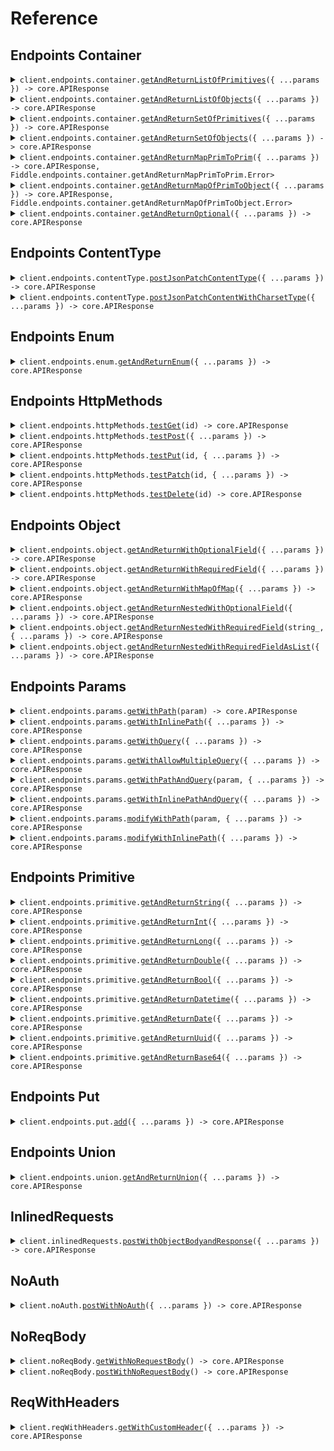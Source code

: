 # Reference

## Endpoints Container

<details><summary><code>client.endpoints.container.<a href="/src/api/resources/endpoints/resources/container/client/Client.ts">getAndReturnListOfPrimitives</a>({ ...params }) -> core.APIResponse<string[], Fiddle.endpoints.container.getAndReturnListOfPrimitives.Error></code></summary>
<dl>
<dd>

#### 🔌 Usage

<dl>
<dd>

<dl>
<dd>

```typescript
await client.endpoints.container.getAndReturnListOfPrimitives(["string", "string"]);
```

</dd>
</dl>
</dd>
</dl>

#### ⚙️ Parameters

<dl>
<dd>

<dl>
<dd>

**request:** `string[]`

</dd>
</dl>

<dl>
<dd>

**requestOptions:** `Container.RequestOptions`

</dd>
</dl>
</dd>
</dl>

</dd>
</dl>
</details>

<details><summary><code>client.endpoints.container.<a href="/src/api/resources/endpoints/resources/container/client/Client.ts">getAndReturnListOfObjects</a>({ ...params }) -> core.APIResponse<Fiddle.ObjectWithRequiredField[], Fiddle.endpoints.container.getAndReturnListOfObjects.Error></code></summary>
<dl>
<dd>

#### 🔌 Usage

<dl>
<dd>

<dl>
<dd>

```typescript
await client.endpoints.container.getAndReturnListOfObjects([
    {
        string: "string",
    },
    {
        string: "string",
    },
]);
```

</dd>
</dl>
</dd>
</dl>

#### ⚙️ Parameters

<dl>
<dd>

<dl>
<dd>

**request:** `Fiddle.ObjectWithRequiredField[]`

</dd>
</dl>

<dl>
<dd>

**requestOptions:** `Container.RequestOptions`

</dd>
</dl>
</dd>
</dl>

</dd>
</dl>
</details>

<details><summary><code>client.endpoints.container.<a href="/src/api/resources/endpoints/resources/container/client/Client.ts">getAndReturnSetOfPrimitives</a>({ ...params }) -> core.APIResponse<string[], Fiddle.endpoints.container.getAndReturnSetOfPrimitives.Error></code></summary>
<dl>
<dd>

#### 🔌 Usage

<dl>
<dd>

<dl>
<dd>

```typescript
await client.endpoints.container.getAndReturnSetOfPrimitives(new Set(["string"]));
```

</dd>
</dl>
</dd>
</dl>

#### ⚙️ Parameters

<dl>
<dd>

<dl>
<dd>

**request:** `string[]`

</dd>
</dl>

<dl>
<dd>

**requestOptions:** `Container.RequestOptions`

</dd>
</dl>
</dd>
</dl>

</dd>
</dl>
</details>

<details><summary><code>client.endpoints.container.<a href="/src/api/resources/endpoints/resources/container/client/Client.ts">getAndReturnSetOfObjects</a>({ ...params }) -> core.APIResponse<Fiddle.ObjectWithRequiredField[], Fiddle.endpoints.container.getAndReturnSetOfObjects.Error></code></summary>
<dl>
<dd>

#### 🔌 Usage

<dl>
<dd>

<dl>
<dd>

```typescript
await client.endpoints.container.getAndReturnSetOfObjects(
    new Set([
        {
            string: "string",
        },
    ]),
);
```

</dd>
</dl>
</dd>
</dl>

#### ⚙️ Parameters

<dl>
<dd>

<dl>
<dd>

**request:** `Fiddle.ObjectWithRequiredField[]`

</dd>
</dl>

<dl>
<dd>

**requestOptions:** `Container.RequestOptions`

</dd>
</dl>
</dd>
</dl>

</dd>
</dl>
</details>

<details><summary><code>client.endpoints.container.<a href="/src/api/resources/endpoints/resources/container/client/Client.ts">getAndReturnMapPrimToPrim</a>({ ...params }) -> core.APIResponse<Record<string, string>, Fiddle.endpoints.container.getAndReturnMapPrimToPrim.Error></code></summary>
<dl>
<dd>

#### 🔌 Usage

<dl>
<dd>

<dl>
<dd>

```typescript
await client.endpoints.container.getAndReturnMapPrimToPrim({
    string: "string",
});
```

</dd>
</dl>
</dd>
</dl>

#### ⚙️ Parameters

<dl>
<dd>

<dl>
<dd>

**request:** `Record<string, string>`

</dd>
</dl>

<dl>
<dd>

**requestOptions:** `Container.RequestOptions`

</dd>
</dl>
</dd>
</dl>

</dd>
</dl>
</details>

<details><summary><code>client.endpoints.container.<a href="/src/api/resources/endpoints/resources/container/client/Client.ts">getAndReturnMapOfPrimToObject</a>({ ...params }) -> core.APIResponse<Record<string, Fiddle.ObjectWithRequiredField>, Fiddle.endpoints.container.getAndReturnMapOfPrimToObject.Error></code></summary>
<dl>
<dd>

#### 🔌 Usage

<dl>
<dd>

<dl>
<dd>

```typescript
await client.endpoints.container.getAndReturnMapOfPrimToObject({
    string: {
        string: "string",
    },
});
```

</dd>
</dl>
</dd>
</dl>

#### ⚙️ Parameters

<dl>
<dd>

<dl>
<dd>

**request:** `Record<string, Fiddle.ObjectWithRequiredField>`

</dd>
</dl>

<dl>
<dd>

**requestOptions:** `Container.RequestOptions`

</dd>
</dl>
</dd>
</dl>

</dd>
</dl>
</details>

<details><summary><code>client.endpoints.container.<a href="/src/api/resources/endpoints/resources/container/client/Client.ts">getAndReturnOptional</a>({ ...params }) -> core.APIResponse<Fiddle.ObjectWithRequiredField | undefined, Fiddle.endpoints.container.getAndReturnOptional.Error></code></summary>
<dl>
<dd>

#### 🔌 Usage

<dl>
<dd>

<dl>
<dd>

```typescript
await client.endpoints.container.getAndReturnOptional({
    string: "string",
});
```

</dd>
</dl>
</dd>
</dl>

#### ⚙️ Parameters

<dl>
<dd>

<dl>
<dd>

**request:** `Fiddle.ObjectWithRequiredField`

</dd>
</dl>

<dl>
<dd>

**requestOptions:** `Container.RequestOptions`

</dd>
</dl>
</dd>
</dl>

</dd>
</dl>
</details>

## Endpoints ContentType

<details><summary><code>client.endpoints.contentType.<a href="/src/api/resources/endpoints/resources/contentType/client/Client.ts">postJsonPatchContentType</a>({ ...params }) -> core.APIResponse<void, Fiddle.endpoints.contentType.postJsonPatchContentType.Error></code></summary>
<dl>
<dd>

#### 🔌 Usage

<dl>
<dd>

<dl>
<dd>

```typescript
await client.endpoints.contentType.postJsonPatchContentType({
    string: "string",
    integer: 1,
    long: 1000000,
    double: 1.1,
    bool: true,
    datetime: "2024-01-15T09:30:00Z",
    date: "2023-01-15",
    uuid: "d5e9c84f-c2b2-4bf4-b4b0-7ffd7a9ffc32",
    base64: "SGVsbG8gd29ybGQh",
    list: ["list", "list"],
    set: new Set(["set"]),
    map: {
        1: "map",
    },
    bigint: "1000000",
});
```

</dd>
</dl>
</dd>
</dl>

#### ⚙️ Parameters

<dl>
<dd>

<dl>
<dd>

**request:** `Fiddle.ObjectWithOptionalField`

</dd>
</dl>

<dl>
<dd>

**requestOptions:** `ContentType.RequestOptions`

</dd>
</dl>
</dd>
</dl>

</dd>
</dl>
</details>

<details><summary><code>client.endpoints.contentType.<a href="/src/api/resources/endpoints/resources/contentType/client/Client.ts">postJsonPatchContentWithCharsetType</a>({ ...params }) -> core.APIResponse<void, Fiddle.endpoints.contentType.postJsonPatchContentWithCharsetType.Error></code></summary>
<dl>
<dd>

#### 🔌 Usage

<dl>
<dd>

<dl>
<dd>

```typescript
await client.endpoints.contentType.postJsonPatchContentWithCharsetType({
    string: "string",
    integer: 1,
    long: 1000000,
    double: 1.1,
    bool: true,
    datetime: "2024-01-15T09:30:00Z",
    date: "2023-01-15",
    uuid: "d5e9c84f-c2b2-4bf4-b4b0-7ffd7a9ffc32",
    base64: "SGVsbG8gd29ybGQh",
    list: ["list", "list"],
    set: new Set(["set"]),
    map: {
        1: "map",
    },
    bigint: "1000000",
});
```

</dd>
</dl>
</dd>
</dl>

#### ⚙️ Parameters

<dl>
<dd>

<dl>
<dd>

**request:** `Fiddle.ObjectWithOptionalField`

</dd>
</dl>

<dl>
<dd>

**requestOptions:** `ContentType.RequestOptions`

</dd>
</dl>
</dd>
</dl>

</dd>
</dl>
</details>

## Endpoints Enum

<details><summary><code>client.endpoints.enum.<a href="/src/api/resources/endpoints/resources/enum/client/Client.ts">getAndReturnEnum</a>({ ...params }) -> core.APIResponse<Fiddle.WeatherReport, Fiddle.endpoints.enum_.getAndReturnEnum.Error></code></summary>
<dl>
<dd>

#### 🔌 Usage

<dl>
<dd>

<dl>
<dd>

```typescript
await client.endpoints.enum.getAndReturnEnum("SUNNY");
```

</dd>
</dl>
</dd>
</dl>

#### ⚙️ Parameters

<dl>
<dd>

<dl>
<dd>

**request:** `Fiddle.WeatherReport`

</dd>
</dl>

<dl>
<dd>

**requestOptions:** `Enum.RequestOptions`

</dd>
</dl>
</dd>
</dl>

</dd>
</dl>
</details>

## Endpoints HttpMethods

<details><summary><code>client.endpoints.httpMethods.<a href="/src/api/resources/endpoints/resources/httpMethods/client/Client.ts">testGet</a>(id) -> core.APIResponse<string, Fiddle.endpoints.httpMethods.testGet.Error></code></summary>
<dl>
<dd>

#### 🔌 Usage

<dl>
<dd>

<dl>
<dd>

```typescript
await client.endpoints.httpMethods.testGet("id");
```

</dd>
</dl>
</dd>
</dl>

#### ⚙️ Parameters

<dl>
<dd>

<dl>
<dd>

**id:** `string`

</dd>
</dl>

<dl>
<dd>

**requestOptions:** `HttpMethods.RequestOptions`

</dd>
</dl>
</dd>
</dl>

</dd>
</dl>
</details>

<details><summary><code>client.endpoints.httpMethods.<a href="/src/api/resources/endpoints/resources/httpMethods/client/Client.ts">testPost</a>({ ...params }) -> core.APIResponse<Fiddle.ObjectWithOptionalField, Fiddle.endpoints.httpMethods.testPost.Error></code></summary>
<dl>
<dd>

#### 🔌 Usage

<dl>
<dd>

<dl>
<dd>

```typescript
await client.endpoints.httpMethods.testPost({
    string: "string",
});
```

</dd>
</dl>
</dd>
</dl>

#### ⚙️ Parameters

<dl>
<dd>

<dl>
<dd>

**request:** `Fiddle.ObjectWithRequiredField`

</dd>
</dl>

<dl>
<dd>

**requestOptions:** `HttpMethods.RequestOptions`

</dd>
</dl>
</dd>
</dl>

</dd>
</dl>
</details>

<details><summary><code>client.endpoints.httpMethods.<a href="/src/api/resources/endpoints/resources/httpMethods/client/Client.ts">testPut</a>(id, { ...params }) -> core.APIResponse<Fiddle.ObjectWithOptionalField, Fiddle.endpoints.httpMethods.testPut.Error></code></summary>
<dl>
<dd>

#### 🔌 Usage

<dl>
<dd>

<dl>
<dd>

```typescript
await client.endpoints.httpMethods.testPut("id", {
    string: "string",
});
```

</dd>
</dl>
</dd>
</dl>

#### ⚙️ Parameters

<dl>
<dd>

<dl>
<dd>

**id:** `string`

</dd>
</dl>

<dl>
<dd>

**request:** `Fiddle.ObjectWithRequiredField`

</dd>
</dl>

<dl>
<dd>

**requestOptions:** `HttpMethods.RequestOptions`

</dd>
</dl>
</dd>
</dl>

</dd>
</dl>
</details>

<details><summary><code>client.endpoints.httpMethods.<a href="/src/api/resources/endpoints/resources/httpMethods/client/Client.ts">testPatch</a>(id, { ...params }) -> core.APIResponse<Fiddle.ObjectWithOptionalField, Fiddle.endpoints.httpMethods.testPatch.Error></code></summary>
<dl>
<dd>

#### 🔌 Usage

<dl>
<dd>

<dl>
<dd>

```typescript
await client.endpoints.httpMethods.testPatch("id", {
    string: "string",
    integer: 1,
    long: 1000000,
    double: 1.1,
    bool: true,
    datetime: "2024-01-15T09:30:00Z",
    date: "2023-01-15",
    uuid: "d5e9c84f-c2b2-4bf4-b4b0-7ffd7a9ffc32",
    base64: "SGVsbG8gd29ybGQh",
    list: ["list", "list"],
    set: new Set(["set"]),
    map: {
        1: "map",
    },
    bigint: "1000000",
});
```

</dd>
</dl>
</dd>
</dl>

#### ⚙️ Parameters

<dl>
<dd>

<dl>
<dd>

**id:** `string`

</dd>
</dl>

<dl>
<dd>

**request:** `Fiddle.ObjectWithOptionalField`

</dd>
</dl>

<dl>
<dd>

**requestOptions:** `HttpMethods.RequestOptions`

</dd>
</dl>
</dd>
</dl>

</dd>
</dl>
</details>

<details><summary><code>client.endpoints.httpMethods.<a href="/src/api/resources/endpoints/resources/httpMethods/client/Client.ts">testDelete</a>(id) -> core.APIResponse<boolean, Fiddle.endpoints.httpMethods.testDelete.Error></code></summary>
<dl>
<dd>

#### 🔌 Usage

<dl>
<dd>

<dl>
<dd>

```typescript
await client.endpoints.httpMethods.testDelete("id");
```

</dd>
</dl>
</dd>
</dl>

#### ⚙️ Parameters

<dl>
<dd>

<dl>
<dd>

**id:** `string`

</dd>
</dl>

<dl>
<dd>

**requestOptions:** `HttpMethods.RequestOptions`

</dd>
</dl>
</dd>
</dl>

</dd>
</dl>
</details>

## Endpoints Object

<details><summary><code>client.endpoints.object.<a href="/src/api/resources/endpoints/resources/object/client/Client.ts">getAndReturnWithOptionalField</a>({ ...params }) -> core.APIResponse<Fiddle.ObjectWithOptionalField, Fiddle.endpoints.object.getAndReturnWithOptionalField.Error></code></summary>
<dl>
<dd>

#### 🔌 Usage

<dl>
<dd>

<dl>
<dd>

```typescript
await client.endpoints.object.getAndReturnWithOptionalField({
    string: "string",
    integer: 1,
    long: 1000000,
    double: 1.1,
    bool: true,
    datetime: "2024-01-15T09:30:00Z",
    date: "2023-01-15",
    uuid: "d5e9c84f-c2b2-4bf4-b4b0-7ffd7a9ffc32",
    base64: "SGVsbG8gd29ybGQh",
    list: ["list", "list"],
    set: new Set(["set"]),
    map: {
        1: "map",
    },
    bigint: "1000000",
});
```

</dd>
</dl>
</dd>
</dl>

#### ⚙️ Parameters

<dl>
<dd>

<dl>
<dd>

**request:** `Fiddle.ObjectWithOptionalField`

</dd>
</dl>

<dl>
<dd>

**requestOptions:** `Object_.RequestOptions`

</dd>
</dl>
</dd>
</dl>

</dd>
</dl>
</details>

<details><summary><code>client.endpoints.object.<a href="/src/api/resources/endpoints/resources/object/client/Client.ts">getAndReturnWithRequiredField</a>({ ...params }) -> core.APIResponse<Fiddle.ObjectWithRequiredField, Fiddle.endpoints.object.getAndReturnWithRequiredField.Error></code></summary>
<dl>
<dd>

#### 🔌 Usage

<dl>
<dd>

<dl>
<dd>

```typescript
await client.endpoints.object.getAndReturnWithRequiredField({
    string: "string",
});
```

</dd>
</dl>
</dd>
</dl>

#### ⚙️ Parameters

<dl>
<dd>

<dl>
<dd>

**request:** `Fiddle.ObjectWithRequiredField`

</dd>
</dl>

<dl>
<dd>

**requestOptions:** `Object_.RequestOptions`

</dd>
</dl>
</dd>
</dl>

</dd>
</dl>
</details>

<details><summary><code>client.endpoints.object.<a href="/src/api/resources/endpoints/resources/object/client/Client.ts">getAndReturnWithMapOfMap</a>({ ...params }) -> core.APIResponse<Fiddle.ObjectWithMapOfMap, Fiddle.endpoints.object.getAndReturnWithMapOfMap.Error></code></summary>
<dl>
<dd>

#### 🔌 Usage

<dl>
<dd>

<dl>
<dd>

```typescript
await client.endpoints.object.getAndReturnWithMapOfMap({
    map: {
        map: {
            map: "map",
        },
    },
});
```

</dd>
</dl>
</dd>
</dl>

#### ⚙️ Parameters

<dl>
<dd>

<dl>
<dd>

**request:** `Fiddle.ObjectWithMapOfMap`

</dd>
</dl>

<dl>
<dd>

**requestOptions:** `Object_.RequestOptions`

</dd>
</dl>
</dd>
</dl>

</dd>
</dl>
</details>

<details><summary><code>client.endpoints.object.<a href="/src/api/resources/endpoints/resources/object/client/Client.ts">getAndReturnNestedWithOptionalField</a>({ ...params }) -> core.APIResponse<Fiddle.NestedObjectWithOptionalField, Fiddle.endpoints.object.getAndReturnNestedWithOptionalField.Error></code></summary>
<dl>
<dd>

#### 🔌 Usage

<dl>
<dd>

<dl>
<dd>

```typescript
await client.endpoints.object.getAndReturnNestedWithOptionalField({
    string: "string",
    NestedObject: {
        string: "string",
        integer: 1,
        long: 1000000,
        double: 1.1,
        bool: true,
        datetime: "2024-01-15T09:30:00Z",
        date: "2023-01-15",
        uuid: "d5e9c84f-c2b2-4bf4-b4b0-7ffd7a9ffc32",
        base64: "SGVsbG8gd29ybGQh",
        list: ["list", "list"],
        set: new Set(["set"]),
        map: {
            1: "map",
        },
        bigint: "1000000",
    },
});
```

</dd>
</dl>
</dd>
</dl>

#### ⚙️ Parameters

<dl>
<dd>

<dl>
<dd>

**request:** `Fiddle.NestedObjectWithOptionalField`

</dd>
</dl>

<dl>
<dd>

**requestOptions:** `Object_.RequestOptions`

</dd>
</dl>
</dd>
</dl>

</dd>
</dl>
</details>

<details><summary><code>client.endpoints.object.<a href="/src/api/resources/endpoints/resources/object/client/Client.ts">getAndReturnNestedWithRequiredField</a>(string_, { ...params }) -> core.APIResponse<Fiddle.NestedObjectWithRequiredField, Fiddle.endpoints.object.getAndReturnNestedWithRequiredField.Error></code></summary>
<dl>
<dd>

#### 🔌 Usage

<dl>
<dd>

<dl>
<dd>

```typescript
await client.endpoints.object.getAndReturnNestedWithRequiredField("string", {
    string: "string",
    NestedObject: {
        string: "string",
        integer: 1,
        long: 1000000,
        double: 1.1,
        bool: true,
        datetime: "2024-01-15T09:30:00Z",
        date: "2023-01-15",
        uuid: "d5e9c84f-c2b2-4bf4-b4b0-7ffd7a9ffc32",
        base64: "SGVsbG8gd29ybGQh",
        list: ["list", "list"],
        set: new Set(["set"]),
        map: {
            1: "map",
        },
        bigint: "1000000",
    },
});
```

</dd>
</dl>
</dd>
</dl>

#### ⚙️ Parameters

<dl>
<dd>

<dl>
<dd>

**string\_:** `string`

</dd>
</dl>

<dl>
<dd>

**request:** `Fiddle.NestedObjectWithRequiredField`

</dd>
</dl>

<dl>
<dd>

**requestOptions:** `Object_.RequestOptions`

</dd>
</dl>
</dd>
</dl>

</dd>
</dl>
</details>

<details><summary><code>client.endpoints.object.<a href="/src/api/resources/endpoints/resources/object/client/Client.ts">getAndReturnNestedWithRequiredFieldAsList</a>({ ...params }) -> core.APIResponse<Fiddle.NestedObjectWithRequiredField, Fiddle.endpoints.object.getAndReturnNestedWithRequiredFieldAsList.Error></code></summary>
<dl>
<dd>

#### 🔌 Usage

<dl>
<dd>

<dl>
<dd>

```typescript
await client.endpoints.object.getAndReturnNestedWithRequiredFieldAsList([
    {
        string: "string",
        NestedObject: {
            string: "string",
            integer: 1,
            long: 1000000,
            double: 1.1,
            bool: true,
            datetime: "2024-01-15T09:30:00Z",
            date: "2023-01-15",
            uuid: "d5e9c84f-c2b2-4bf4-b4b0-7ffd7a9ffc32",
            base64: "SGVsbG8gd29ybGQh",
            list: ["list", "list"],
            set: new Set(["set"]),
            map: {
                1: "map",
            },
            bigint: "1000000",
        },
    },
    {
        string: "string",
        NestedObject: {
            string: "string",
            integer: 1,
            long: 1000000,
            double: 1.1,
            bool: true,
            datetime: "2024-01-15T09:30:00Z",
            date: "2023-01-15",
            uuid: "d5e9c84f-c2b2-4bf4-b4b0-7ffd7a9ffc32",
            base64: "SGVsbG8gd29ybGQh",
            list: ["list", "list"],
            set: new Set(["set"]),
            map: {
                1: "map",
            },
            bigint: "1000000",
        },
    },
]);
```

</dd>
</dl>
</dd>
</dl>

#### ⚙️ Parameters

<dl>
<dd>

<dl>
<dd>

**request:** `Fiddle.NestedObjectWithRequiredField[]`

</dd>
</dl>

<dl>
<dd>

**requestOptions:** `Object_.RequestOptions`

</dd>
</dl>
</dd>
</dl>

</dd>
</dl>
</details>

## Endpoints Params

<details><summary><code>client.endpoints.params.<a href="/src/api/resources/endpoints/resources/params/client/Client.ts">getWithPath</a>(param) -> core.APIResponse<string, Fiddle.endpoints.params.getWithPath.Error></code></summary>
<dl>
<dd>

#### 📝 Description

<dl>
<dd>

<dl>
<dd>

GET with path param

</dd>
</dl>
</dd>
</dl>

#### 🔌 Usage

<dl>
<dd>

<dl>
<dd>

```typescript
await client.endpoints.params.getWithPath("param");
```

</dd>
</dl>
</dd>
</dl>

#### ⚙️ Parameters

<dl>
<dd>

<dl>
<dd>

**param:** `string`

</dd>
</dl>

<dl>
<dd>

**requestOptions:** `Params.RequestOptions`

</dd>
</dl>
</dd>
</dl>

</dd>
</dl>
</details>

<details><summary><code>client.endpoints.params.<a href="/src/api/resources/endpoints/resources/params/client/Client.ts">getWithInlinePath</a>({ ...params }) -> core.APIResponse<string, Fiddle.endpoints.params.getWithInlinePath.Error></code></summary>
<dl>
<dd>

#### 📝 Description

<dl>
<dd>

<dl>
<dd>

GET with path param

</dd>
</dl>
</dd>
</dl>

#### 🔌 Usage

<dl>
<dd>

<dl>
<dd>

```typescript
await client.endpoints.params.getWithInlinePath({
    param: "param",
});
```

</dd>
</dl>
</dd>
</dl>

#### ⚙️ Parameters

<dl>
<dd>

<dl>
<dd>

**request:** `Fiddle.endpoints.GetWithInlinePath`

</dd>
</dl>

<dl>
<dd>

**requestOptions:** `Params.RequestOptions`

</dd>
</dl>
</dd>
</dl>

</dd>
</dl>
</details>

<details><summary><code>client.endpoints.params.<a href="/src/api/resources/endpoints/resources/params/client/Client.ts">getWithQuery</a>({ ...params }) -> core.APIResponse<void, Fiddle.endpoints.params.getWithQuery.Error></code></summary>
<dl>
<dd>

#### 📝 Description

<dl>
<dd>

<dl>
<dd>

GET with query param

</dd>
</dl>
</dd>
</dl>

#### 🔌 Usage

<dl>
<dd>

<dl>
<dd>

```typescript
await client.endpoints.params.getWithQuery({
    query: "query",
    number: 1,
});
```

</dd>
</dl>
</dd>
</dl>

#### ⚙️ Parameters

<dl>
<dd>

<dl>
<dd>

**request:** `Fiddle.endpoints.GetWithQuery`

</dd>
</dl>

<dl>
<dd>

**requestOptions:** `Params.RequestOptions`

</dd>
</dl>
</dd>
</dl>

</dd>
</dl>
</details>

<details><summary><code>client.endpoints.params.<a href="/src/api/resources/endpoints/resources/params/client/Client.ts">getWithAllowMultipleQuery</a>({ ...params }) -> core.APIResponse<void, Fiddle.endpoints.params.getWithAllowMultipleQuery.Error></code></summary>
<dl>
<dd>

#### 📝 Description

<dl>
<dd>

<dl>
<dd>

GET with multiple of same query param

</dd>
</dl>
</dd>
</dl>

#### 🔌 Usage

<dl>
<dd>

<dl>
<dd>

```typescript
await client.endpoints.params.getWithAllowMultipleQuery({
    query: "query",
    number: 1,
});
```

</dd>
</dl>
</dd>
</dl>

#### ⚙️ Parameters

<dl>
<dd>

<dl>
<dd>

**request:** `Fiddle.endpoints.GetWithMultipleQuery`

</dd>
</dl>

<dl>
<dd>

**requestOptions:** `Params.RequestOptions`

</dd>
</dl>
</dd>
</dl>

</dd>
</dl>
</details>

<details><summary><code>client.endpoints.params.<a href="/src/api/resources/endpoints/resources/params/client/Client.ts">getWithPathAndQuery</a>(param, { ...params }) -> core.APIResponse<void, Fiddle.endpoints.params.getWithPathAndQuery.Error></code></summary>
<dl>
<dd>

#### 📝 Description

<dl>
<dd>

<dl>
<dd>

GET with path and query params

</dd>
</dl>
</dd>
</dl>

#### 🔌 Usage

<dl>
<dd>

<dl>
<dd>

```typescript
await client.endpoints.params.getWithPathAndQuery("param", {
    query: "query",
});
```

</dd>
</dl>
</dd>
</dl>

#### ⚙️ Parameters

<dl>
<dd>

<dl>
<dd>

**param:** `string`

</dd>
</dl>

<dl>
<dd>

**request:** `Fiddle.endpoints.GetWithPathAndQuery`

</dd>
</dl>

<dl>
<dd>

**requestOptions:** `Params.RequestOptions`

</dd>
</dl>
</dd>
</dl>

</dd>
</dl>
</details>

<details><summary><code>client.endpoints.params.<a href="/src/api/resources/endpoints/resources/params/client/Client.ts">getWithInlinePathAndQuery</a>({ ...params }) -> core.APIResponse<void, Fiddle.endpoints.params.getWithInlinePathAndQuery.Error></code></summary>
<dl>
<dd>

#### 📝 Description

<dl>
<dd>

<dl>
<dd>

GET with path and query params

</dd>
</dl>
</dd>
</dl>

#### 🔌 Usage

<dl>
<dd>

<dl>
<dd>

```typescript
await client.endpoints.params.getWithInlinePathAndQuery({
    param: "param",
    query: "query",
});
```

</dd>
</dl>
</dd>
</dl>

#### ⚙️ Parameters

<dl>
<dd>

<dl>
<dd>

**request:** `Fiddle.endpoints.GetWithInlinePathAndQuery`

</dd>
</dl>

<dl>
<dd>

**requestOptions:** `Params.RequestOptions`

</dd>
</dl>
</dd>
</dl>

</dd>
</dl>
</details>

<details><summary><code>client.endpoints.params.<a href="/src/api/resources/endpoints/resources/params/client/Client.ts">modifyWithPath</a>(param, { ...params }) -> core.APIResponse<string, Fiddle.endpoints.params.modifyWithPath.Error></code></summary>
<dl>
<dd>

#### 📝 Description

<dl>
<dd>

<dl>
<dd>

PUT to update with path param

</dd>
</dl>
</dd>
</dl>

#### 🔌 Usage

<dl>
<dd>

<dl>
<dd>

```typescript
await client.endpoints.params.modifyWithPath("param", "string");
```

</dd>
</dl>
</dd>
</dl>

#### ⚙️ Parameters

<dl>
<dd>

<dl>
<dd>

**param:** `string`

</dd>
</dl>

<dl>
<dd>

**request:** `string`

</dd>
</dl>

<dl>
<dd>

**requestOptions:** `Params.RequestOptions`

</dd>
</dl>
</dd>
</dl>

</dd>
</dl>
</details>

<details><summary><code>client.endpoints.params.<a href="/src/api/resources/endpoints/resources/params/client/Client.ts">modifyWithInlinePath</a>({ ...params }) -> core.APIResponse<string, Fiddle.endpoints.params.modifyWithInlinePath.Error></code></summary>
<dl>
<dd>

#### 📝 Description

<dl>
<dd>

<dl>
<dd>

PUT to update with path param

</dd>
</dl>
</dd>
</dl>

#### 🔌 Usage

<dl>
<dd>

<dl>
<dd>

```typescript
await client.endpoints.params.modifyWithInlinePath({
    param: "param",
    body: "string",
});
```

</dd>
</dl>
</dd>
</dl>

#### ⚙️ Parameters

<dl>
<dd>

<dl>
<dd>

**request:** `Fiddle.endpoints.ModifyResourceAtInlinedPath`

</dd>
</dl>

<dl>
<dd>

**requestOptions:** `Params.RequestOptions`

</dd>
</dl>
</dd>
</dl>

</dd>
</dl>
</details>

## Endpoints Primitive

<details><summary><code>client.endpoints.primitive.<a href="/src/api/resources/endpoints/resources/primitive/client/Client.ts">getAndReturnString</a>({ ...params }) -> core.APIResponse<string, Fiddle.endpoints.primitive.getAndReturnString.Error></code></summary>
<dl>
<dd>

#### 🔌 Usage

<dl>
<dd>

<dl>
<dd>

```typescript
await client.endpoints.primitive.getAndReturnString("string");
```

</dd>
</dl>
</dd>
</dl>

#### ⚙️ Parameters

<dl>
<dd>

<dl>
<dd>

**request:** `string`

</dd>
</dl>

<dl>
<dd>

**requestOptions:** `Primitive.RequestOptions`

</dd>
</dl>
</dd>
</dl>

</dd>
</dl>
</details>

<details><summary><code>client.endpoints.primitive.<a href="/src/api/resources/endpoints/resources/primitive/client/Client.ts">getAndReturnInt</a>({ ...params }) -> core.APIResponse<number, Fiddle.endpoints.primitive.getAndReturnInt.Error></code></summary>
<dl>
<dd>

#### 🔌 Usage

<dl>
<dd>

<dl>
<dd>

```typescript
await client.endpoints.primitive.getAndReturnInt(1);
```

</dd>
</dl>
</dd>
</dl>

#### ⚙️ Parameters

<dl>
<dd>

<dl>
<dd>

**request:** `number`

</dd>
</dl>

<dl>
<dd>

**requestOptions:** `Primitive.RequestOptions`

</dd>
</dl>
</dd>
</dl>

</dd>
</dl>
</details>

<details><summary><code>client.endpoints.primitive.<a href="/src/api/resources/endpoints/resources/primitive/client/Client.ts">getAndReturnLong</a>({ ...params }) -> core.APIResponse<number, Fiddle.endpoints.primitive.getAndReturnLong.Error></code></summary>
<dl>
<dd>

#### 🔌 Usage

<dl>
<dd>

<dl>
<dd>

```typescript
await client.endpoints.primitive.getAndReturnLong(1000000);
```

</dd>
</dl>
</dd>
</dl>

#### ⚙️ Parameters

<dl>
<dd>

<dl>
<dd>

**request:** `number`

</dd>
</dl>

<dl>
<dd>

**requestOptions:** `Primitive.RequestOptions`

</dd>
</dl>
</dd>
</dl>

</dd>
</dl>
</details>

<details><summary><code>client.endpoints.primitive.<a href="/src/api/resources/endpoints/resources/primitive/client/Client.ts">getAndReturnDouble</a>({ ...params }) -> core.APIResponse<number, Fiddle.endpoints.primitive.getAndReturnDouble.Error></code></summary>
<dl>
<dd>

#### 🔌 Usage

<dl>
<dd>

<dl>
<dd>

```typescript
await client.endpoints.primitive.getAndReturnDouble(1.1);
```

</dd>
</dl>
</dd>
</dl>

#### ⚙️ Parameters

<dl>
<dd>

<dl>
<dd>

**request:** `number`

</dd>
</dl>

<dl>
<dd>

**requestOptions:** `Primitive.RequestOptions`

</dd>
</dl>
</dd>
</dl>

</dd>
</dl>
</details>

<details><summary><code>client.endpoints.primitive.<a href="/src/api/resources/endpoints/resources/primitive/client/Client.ts">getAndReturnBool</a>({ ...params }) -> core.APIResponse<boolean, Fiddle.endpoints.primitive.getAndReturnBool.Error></code></summary>
<dl>
<dd>

#### 🔌 Usage

<dl>
<dd>

<dl>
<dd>

```typescript
await client.endpoints.primitive.getAndReturnBool(true);
```

</dd>
</dl>
</dd>
</dl>

#### ⚙️ Parameters

<dl>
<dd>

<dl>
<dd>

**request:** `boolean`

</dd>
</dl>

<dl>
<dd>

**requestOptions:** `Primitive.RequestOptions`

</dd>
</dl>
</dd>
</dl>

</dd>
</dl>
</details>

<details><summary><code>client.endpoints.primitive.<a href="/src/api/resources/endpoints/resources/primitive/client/Client.ts">getAndReturnDatetime</a>({ ...params }) -> core.APIResponse<string, Fiddle.endpoints.primitive.getAndReturnDatetime.Error></code></summary>
<dl>
<dd>

#### 🔌 Usage

<dl>
<dd>

<dl>
<dd>

```typescript
await client.endpoints.primitive.getAndReturnDatetime("2024-01-15T09:30:00Z");
```

</dd>
</dl>
</dd>
</dl>

#### ⚙️ Parameters

<dl>
<dd>

<dl>
<dd>

**request:** `string`

</dd>
</dl>

<dl>
<dd>

**requestOptions:** `Primitive.RequestOptions`

</dd>
</dl>
</dd>
</dl>

</dd>
</dl>
</details>

<details><summary><code>client.endpoints.primitive.<a href="/src/api/resources/endpoints/resources/primitive/client/Client.ts">getAndReturnDate</a>({ ...params }) -> core.APIResponse<string, Fiddle.endpoints.primitive.getAndReturnDate.Error></code></summary>
<dl>
<dd>

#### 🔌 Usage

<dl>
<dd>

<dl>
<dd>

```typescript
await client.endpoints.primitive.getAndReturnDate("2023-01-15");
```

</dd>
</dl>
</dd>
</dl>

#### ⚙️ Parameters

<dl>
<dd>

<dl>
<dd>

**request:** `string`

</dd>
</dl>

<dl>
<dd>

**requestOptions:** `Primitive.RequestOptions`

</dd>
</dl>
</dd>
</dl>

</dd>
</dl>
</details>

<details><summary><code>client.endpoints.primitive.<a href="/src/api/resources/endpoints/resources/primitive/client/Client.ts">getAndReturnUuid</a>({ ...params }) -> core.APIResponse<string, Fiddle.endpoints.primitive.getAndReturnUuid.Error></code></summary>
<dl>
<dd>

#### 🔌 Usage

<dl>
<dd>

<dl>
<dd>

```typescript
await client.endpoints.primitive.getAndReturnUuid("d5e9c84f-c2b2-4bf4-b4b0-7ffd7a9ffc32");
```

</dd>
</dl>
</dd>
</dl>

#### ⚙️ Parameters

<dl>
<dd>

<dl>
<dd>

**request:** `string`

</dd>
</dl>

<dl>
<dd>

**requestOptions:** `Primitive.RequestOptions`

</dd>
</dl>
</dd>
</dl>

</dd>
</dl>
</details>

<details><summary><code>client.endpoints.primitive.<a href="/src/api/resources/endpoints/resources/primitive/client/Client.ts">getAndReturnBase64</a>({ ...params }) -> core.APIResponse<string, Fiddle.endpoints.primitive.getAndReturnBase64.Error></code></summary>
<dl>
<dd>

#### 🔌 Usage

<dl>
<dd>

<dl>
<dd>

```typescript
await client.endpoints.primitive.getAndReturnBase64("SGVsbG8gd29ybGQh");
```

</dd>
</dl>
</dd>
</dl>

#### ⚙️ Parameters

<dl>
<dd>

<dl>
<dd>

**request:** `string`

</dd>
</dl>

<dl>
<dd>

**requestOptions:** `Primitive.RequestOptions`

</dd>
</dl>
</dd>
</dl>

</dd>
</dl>
</details>

## Endpoints Put

<details><summary><code>client.endpoints.put.<a href="/src/api/resources/endpoints/resources/put/client/Client.ts">add</a>({ ...params }) -> core.APIResponse<Fiddle.PutResponse, Fiddle.endpoints.put.add.Error></code></summary>
<dl>
<dd>

#### 🔌 Usage

<dl>
<dd>

<dl>
<dd>

```typescript
await client.endpoints.put.add({
    id: "id",
});
```

</dd>
</dl>
</dd>
</dl>

#### ⚙️ Parameters

<dl>
<dd>

<dl>
<dd>

**request:** `Fiddle.endpoints.PutRequest`

</dd>
</dl>

<dl>
<dd>

**requestOptions:** `Put.RequestOptions`

</dd>
</dl>
</dd>
</dl>

</dd>
</dl>
</details>

## Endpoints Union

<details><summary><code>client.endpoints.union.<a href="/src/api/resources/endpoints/resources/union/client/Client.ts">getAndReturnUnion</a>({ ...params }) -> core.APIResponse<Fiddle.Animal, Fiddle.endpoints.union.getAndReturnUnion.Error></code></summary>
<dl>
<dd>

#### 🔌 Usage

<dl>
<dd>

<dl>
<dd>

```typescript
await client.endpoints.union.getAndReturnUnion({
    animal: "dog",
    name: "name",
    likesToWoof: true,
});
```

</dd>
</dl>
</dd>
</dl>

#### ⚙️ Parameters

<dl>
<dd>

<dl>
<dd>

**request:** `Fiddle.Animal`

</dd>
</dl>

<dl>
<dd>

**requestOptions:** `Union.RequestOptions`

</dd>
</dl>
</dd>
</dl>

</dd>
</dl>
</details>

## InlinedRequests

<details><summary><code>client.inlinedRequests.<a href="/src/api/resources/inlinedRequests/client/Client.ts">postWithObjectBodyandResponse</a>({ ...params }) -> core.APIResponse<Fiddle.ObjectWithOptionalField, Fiddle.inlinedRequests.postWithObjectBodyandResponse.Error></code></summary>
<dl>
<dd>

#### 📝 Description

<dl>
<dd>

<dl>
<dd>

POST with custom object in request body, response is an object

</dd>
</dl>
</dd>
</dl>

#### 🔌 Usage

<dl>
<dd>

<dl>
<dd>

```typescript
await client.inlinedRequests.postWithObjectBodyandResponse({
    string: "string",
    integer: 1,
    NestedObject: {
        string: "string",
        integer: 1,
        long: 1000000,
        double: 1.1,
        bool: true,
        datetime: "2024-01-15T09:30:00Z",
        date: "2023-01-15",
        uuid: "d5e9c84f-c2b2-4bf4-b4b0-7ffd7a9ffc32",
        base64: "SGVsbG8gd29ybGQh",
        list: ["list", "list"],
        set: new Set(["set"]),
        map: {
            1: "map",
        },
        bigint: "1000000",
    },
});
```

</dd>
</dl>
</dd>
</dl>

#### ⚙️ Parameters

<dl>
<dd>

<dl>
<dd>

**request:** `Fiddle.PostWithObjectBody`

</dd>
</dl>

<dl>
<dd>

**requestOptions:** `InlinedRequests.RequestOptions`

</dd>
</dl>
</dd>
</dl>

</dd>
</dl>
</details>

## NoAuth

<details><summary><code>client.noAuth.<a href="/src/api/resources/noAuth/client/Client.ts">postWithNoAuth</a>({ ...params }) -> core.APIResponse<boolean, Fiddle.noAuth.postWithNoAuth.Error></code></summary>
<dl>
<dd>

#### 📝 Description

<dl>
<dd>

<dl>
<dd>

POST request with no auth

</dd>
</dl>
</dd>
</dl>

#### 🔌 Usage

<dl>
<dd>

<dl>
<dd>

```typescript
await client.noAuth.postWithNoAuth({
    key: "value",
});
```

</dd>
</dl>
</dd>
</dl>

#### ⚙️ Parameters

<dl>
<dd>

<dl>
<dd>

**request:** `unknown`

</dd>
</dl>

<dl>
<dd>

**requestOptions:** `NoAuth.RequestOptions`

</dd>
</dl>
</dd>
</dl>

</dd>
</dl>
</details>

## NoReqBody

<details><summary><code>client.noReqBody.<a href="/src/api/resources/noReqBody/client/Client.ts">getWithNoRequestBody</a>() -> core.APIResponse<Fiddle.ObjectWithOptionalField, Fiddle.noReqBody.getWithNoRequestBody.Error></code></summary>
<dl>
<dd>

#### 🔌 Usage

<dl>
<dd>

<dl>
<dd>

```typescript
await client.noReqBody.getWithNoRequestBody();
```

</dd>
</dl>
</dd>
</dl>

#### ⚙️ Parameters

<dl>
<dd>

<dl>
<dd>

**requestOptions:** `NoReqBody.RequestOptions`

</dd>
</dl>
</dd>
</dl>

</dd>
</dl>
</details>

<details><summary><code>client.noReqBody.<a href="/src/api/resources/noReqBody/client/Client.ts">postWithNoRequestBody</a>() -> core.APIResponse<string, Fiddle.noReqBody.postWithNoRequestBody.Error></code></summary>
<dl>
<dd>

#### 🔌 Usage

<dl>
<dd>

<dl>
<dd>

```typescript
await client.noReqBody.postWithNoRequestBody();
```

</dd>
</dl>
</dd>
</dl>

#### ⚙️ Parameters

<dl>
<dd>

<dl>
<dd>

**requestOptions:** `NoReqBody.RequestOptions`

</dd>
</dl>
</dd>
</dl>

</dd>
</dl>
</details>

## ReqWithHeaders

<details><summary><code>client.reqWithHeaders.<a href="/src/api/resources/reqWithHeaders/client/Client.ts">getWithCustomHeader</a>({ ...params }) -> core.APIResponse<void, Fiddle.reqWithHeaders.getWithCustomHeader.Error></code></summary>
<dl>
<dd>

#### 🔌 Usage

<dl>
<dd>

<dl>
<dd>

```typescript
await client.reqWithHeaders.getWithCustomHeader({
    "X-TEST-SERVICE-HEADER": "X-TEST-SERVICE-HEADER",
    "X-TEST-ENDPOINT-HEADER": "X-TEST-ENDPOINT-HEADER",
    body: "string",
});
```

</dd>
</dl>
</dd>
</dl>

#### ⚙️ Parameters

<dl>
<dd>

<dl>
<dd>

**request:** `Fiddle.ReqWithHeaders`

</dd>
</dl>

<dl>
<dd>

**requestOptions:** `ReqWithHeaders.RequestOptions`

</dd>
</dl>
</dd>
</dl>

</dd>
</dl>
</details>
